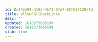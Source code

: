 ```yaml
---
id: 8a14e104-d193-4b73-97a7-82f617128efd
title: allowFallbackLinks
desc: ''
updated: 1618573905199
created: 1618573905199
stub: true
---
```


